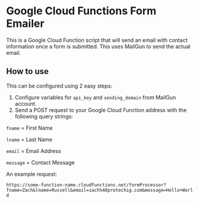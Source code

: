 # Google Cloud Functions Form Emailer
This is a  Google Cloud Function script that will send an email with contact information once a form is submitted. This uses MailGun to send the actual email.

## How to use
This can be configured using 2 easy steps:

1. Configure variables for `api_key` and `sending_domain` from MailGun account.
2. Send a POST request to your Google Cloud Function address with the following query strings:

`fname` = First Name

`lname` = Last Name

`email` = Email Address

`message` = Contact Message

An example request:

`https://some-function-name.cloudfunctions.net/formProcessor?fname=Zach&lname=Russell&email=zach%40protechig.com&message=Hello+World`
